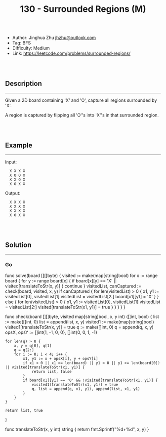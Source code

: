 # <center>130 - Surrounded Regions (M)</center> 



<br></br>

* Author: Jinghua Zhu <jhzhu@outlook.com>
* Tag: BFS
* Difficulty: Medium
* Link: https://leetcode.com/problems/surrounded-regions/

<br></br>



## Description
----
Given a 2D board containing 'X' and 'O', capture all regions surrounded by 'X'.

A region is captured by flipping all 'O''s into 'X''s in that surrounded region.

<br></br>



## Example
----
Input:

```
  X X X X
  X O O X
  X X O X
  X O X X
```

Output:

```
  X X X X
  X X X X
  X X X X
  X O X X
```

<br></br>



## Solution
----
### Go
func solve(board [][]byte)  {
    visited := make(map[string]bool)
    for x := range board {
        for y := range board[x] {
            if board[x][y] == 'X' || visited[translateToStr(x, y)] {
                continue
            }
            visitedList, canCaptured := check(board, visited, x, y)
            if canCaptured {
                for len(visitedList) > 0 {
                    x1, y1 := visitedList[0], visitedList[1]
                    visitedList = visitedList[2:]
                    board[x1][y1] = 'X'
                }
            } else {
                for len(visitedList) > 0 {
                    x1, y1 := visitedList[0], visitedList[1]
                    visitedList = visitedList[2:]
                    visited[translateToStr(x1, y1)] = true
                }
            }
        }
    }
}

func check(board [][]byte, visited map[string]bool, x, y int) ([]int, bool) {
    list := make([]int, 0)
    list = append(list, x, y)
    visited1 := make(map[string]bool)
    visited1[translateToStr(x, y)] = true
    q := make([]int, 0)
    q = append(q, x, y)
    opsX, opsY := []int{1, -1, 0, 0}, []int{0, 0, 1, -1}
    
    for len(q) > 0 {
        x, y = q[0], q[1]
        q = q[2:]
        for i := 0; i < 4; i++ {
            x1, y1 := x + opsX[i], y + opsY[i]
            if x1 < 0 || x1 >= len(board) || y1 < 0 || y1 >= len(board[0]) || visited[translateToStr(x1, y1)] {
                return list, false
            }
            if board[x1][y1] == 'O' && !visited[translateToStr(x1, y1)] {
                visited1[translateToStr(x1, y1)] = true
                q, list = append(q, x1, y1), append(list, x1, y1)
            }
        }
    }
    
    return list, true
}

func translateToStr(x, y int) string {
    return fmt.Sprintf("%d+%d", x, y)
}
